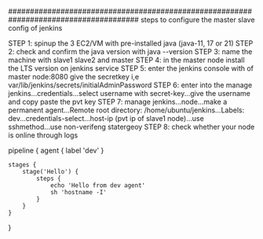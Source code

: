 ######################################################################################
steps to configure the master slave config of jenkins

STEP 1: spinup the 3 EC2/VM with pre-installed java (java-11, 17 or 21)
STEP 2: check and confirm the java version with java --version
STEP 3: name the machine with slave1 slave2 and master
STEP 4: in the master node install the LTS version on jenkins service 
STEP 5: enter the jenkins console with <pub ip> of master node:8080 give the secretkey i,e var/lib/jenkins/secrets/initialAdminPassword
STEP 6: enter into the manage jenkins...credentials...select username with secret-key...give the username and copy paste the pvt key 
STEP 7: manage jenkins...node...make a permanent agent...Remote root directory: /home/ubuntu/jenkins...Labels: dev...credentials-select...host-ip (pvt ip of slave1 node)...use sshmethod...use non-verifeng statergeoy
STEP 8: check whether your node is online through logs


pipeline {
    agent { label 'dev' }

    stages {
        stage('Hello') {
            steps {
                echo 'Hello from dev agent'
                sh 'hostname -I'
            }
        }
    }
}




